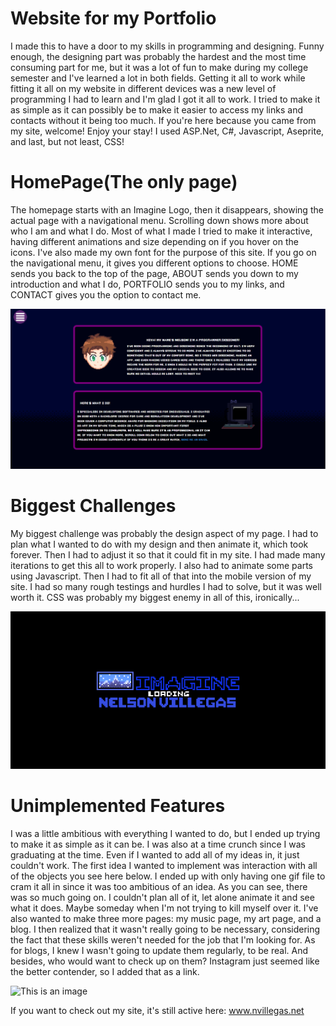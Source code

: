 # Website for my Portfolio
I made this to have a door to my skills in programming and designing. Funny enough, the designing part was probably the hardest and the 
most time consuming part for me, but it was a lot of fun to make during my college semester and I've learned a lot in both fields. Getting it all 
to work while fitting it all on my website in different devices was a new level of programming I had to learn and I'm glad I got it all to work. I 
tried to make it as simple as it can possibly be to make it easier to access my links and contacts without it being too much. If you're here 
because you came from my site, welcome! Enjoy your stay! I used ASP.Net, C#, Javascript, Aseprite, and last, but not least, CSS!

# HomePage(The only page)
The homepage starts with an Imagine Logo, then it disappears, showing the actual page with a navigational menu. Scrolling down shows more 
about who I am and what I do. Most of what I made I tried to make it interactive, having different animations and size depending on if you 
hover on the icons. I've also made my own font for the purpose of this site. If you go on the navigational menu, it gives you different options to 
choose. HOME sends you back to the top of the page, ABOUT sends you down to my introduction and what I do, PORTFOLIO sends you to my 
links, and CONTACT gives you the option to contact me. 

![This is an image](/Images/About.PNG)
# Biggest Challenges
My biggest challenge was probably the design aspect of my page. I had to plan what I wanted to do with my design and then animate it, which 
took forever. Then I had to adjust it so that it could fit in my site. I had made many iterations to get this all to work properly. I also had to 
animate some parts using Javascript. Then I had to fit all of that into the mobile version of my site. I had so many rough testings and hurdles I 
had to solve, but it was well worth it. CSS was probably my biggest enemy in all of this, ironically...

![This is an image](/Images/ImagineLogo.gif)
# Unimplemented Features
I was a little ambitious with everything I wanted to do, but I ended up trying to make it as simple as it can be. I was also at a time crunch since I 
was graduating at the time. Even if I wanted to add all of my ideas in, it just couldn't work. The first idea I wanted to implement was interaction 
with all of the objects you see here below. I ended up with only having one gif file to cram it all in since it was too ambitious of an idea. As you 
can see, there was so much going on. I couldn't plan all of it, let alone animate it and see what it does. Maybe someday when I'm not trying to 
kill myself over it. I've also wanted to make three more pages: my music page, my art page, and a blog. I then realized that it wasn't really going 
to be necessary, considering the fact that these skills weren't needed for the job that I'm looking for. As for blogs, I knew I wasn't going to 
update them regularly, to be real. And besides, who would want to check up on them? Instagram just seemed like the better contender, so I 
added that as a link.

![This is an image](/Content/CitNoReflect.gif)

If you want to check out my site, it's still active here: www.nvillegas.net
